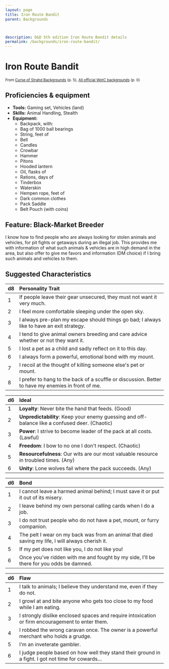 ```yaml
---
layout: page
title: Iron Route Bandit
parent: Backgrounds



description: D&D 5th edition Iron Route Bandit details
permalink: /backgrounds/iron-route-bandit/
---
```

# Iron Route Bandit

<small>From <a target="_blank" href="https://dndadventurersleague.org/wp-content/uploads/2016/06/Curse-of-Strahd-Backgrounds-v1.1.pdf">Curse of Strahd Backgrounds</a> (p. 5), <a target="_blank" href="https://flapkan.com/faq#What-is-the-source-All-official-WotC-backgrounds-and-how-does-it-work">All official WotC backgrounds</a> (p. 0)</small>


## Proficiencies & equipment

- **Tools:** Gaming set, Vehicles (land)
- **Skills:** Animal Handling, Stealth
- **Equipment:** 
  - Backpack, with:
  - Bag of 1000 ball bearings
  - String, feet of
  - Bell
  - Candles
  - Crowbar
  - Hammer
  - Pitons
  - Hooded lantern
  - Oil, flasks of
  - Rations, days of
  - Tinderbox
  - Waterskin
  - Hempen rope, feet of
  - Dark common clothes
  - Pack Saddle
  - Belt Pouch (with coins)

## Feature: Black-Market Breeder


I know how to find people who are always looking for stolen animals and vehicles, for pit fights or getaways during an illegal job. This provides me with information of what such animals & vehicles are in high demand in the area, but also offer to give me favors and information (DM choice) if I bring such animals and vehicles to them.

## Suggested Characteristics


| d8 | Personality Trait |
|:----------------------------|:------------------|
| 1 | If people leave their gear unsecured, they must not want it very much. |
| 2 | I feel more comfortable sleeping under the open sky. |
| 3 | I always pre-plan my escape should things go bad; I always like to have an exit strategy. |
| 4 | I tend to give animal owners breeding and care advice whether or not they want it. |
| 5 | I lost a pet as a child and sadly reflect on it to this day. |
| 6 | I always form a powerful, emotional bond with my mount. |
| 7 | I recoil at the thought of killing someone else's pet or mount. |
| 8 | I prefer to hang to the back of a scuffle or discussion. Better to have my enemies in front of me. |

| d6 | Ideal |
|:----------------------------|:------|
| 1 | **Loyalty**: Never bite the hand that feeds. (Good) |
| 2 | **Unpredictability**: Keep your enemy guessing and off-balance like a confused deer. (Chaotic) |
| 3 | **Power**: I strive to become leader of the pack at all costs. (Lawful) |
| 4 | **Freedom**: I bow to no one I don't respect. (Chaotic) |
| 5 | **Resourcefulness**: Our wits are our most valuable resource in troubled times. (Any) |
| 6 | **Unity**: Lone wolves fail where the pack succeeds. (Any) |

| d6 | Bond |
|:----------------------------|:------------------|
| 1 | I cannot leave a harmed animal behind; I must save it or put it out of its misery. |
| 2 | I leave behind my own personal calling cards when I do a job. |
| 3 | I do not trust people who do not have a pet, mount, or furry companion. |
| 4 | The pelt I wear on my back was from an animal that died saving my life, I will always cherish it. |
| 5 | If my pet does not like you, I do not like you! |
| 6 | Once you've ridden with me and fought by my side, I'll be there for you odds be damned. |

| d6 | Flaw |
|:----------------------------|:------------------|
| 1 | I talk to animals; I believe they understand me, even if they do not. |
| 2 | I growl at and bite anyone who gets too close to my food while I am eating. |
| 3 | I strongly dislike enclosed spaces and require intoxication or firm encouragement to enter them. |
| 4 | I robbed the wrong caravan once. The owner is a powerful merchant who holds a grudge. |
| 5 | I'm an inveterate gambler. |
| 6 | I judge people based on how well they stand their ground in a fight. I got not time for cowards… |